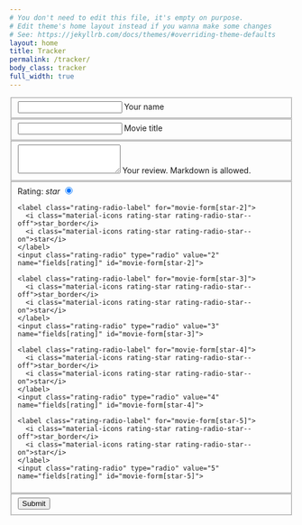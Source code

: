 ```yaml
---
# You don't need to edit this file, it's empty on purpose.
# Edit theme's home layout instead if you wanna make some changes
# See: https://jekyllrb.com/docs/themes/#overriding-theme-defaults
layout: home
title: Tracker
permalink: /tracker/ 
body_class: tracker
full_width: true
---
```


<div id="map"></div>

<form class="js-form form" method="post" action="https://api.staticman.net/v2/entry/thefreemavens/chemtrails/master">
  <div class="form__spinner mdl-spinner mdl-spinner--single-color mdl-js-spinner is-active"></div>
  <fieldset class="field-group">
    <div class="mdl-textfield mdl-js-textfield mdl-textfield--floating-label">
      <input class="mdl-textfield__input" type="text" id="movie-form[name]" name="fields[name]"/>
      <label class="mdl-textfield__label" for="movie-form[name]">Your name</label>
    </div>
  </fieldset>

  <fieldset class="field-group">
    <div class="mdl-textfield mdl-js-textfield mdl-textfield--floating-label">
      <input class="mdl-textfield__input" type="text" id="movie-form[title]" name="fields[title]"/>
      <label class="mdl-textfield__label" for="movie-form[title]">Movie title</label>
    </div>
  </fieldset>

  <fieldset class="field-group">
    <div class="mdl-textfield mdl-textfield--floating-label mdl-js-textfield">
      <textarea class="mdl-textfield__input" name="fields[description]" type="text" rows= "3" id="movie-form[description]"></textarea>
      <label class="mdl-textfield__label" for="movie-form[description]">Your review. Markdown is allowed.</label>
    </div>
  </fieldset>

  <fieldset class="field-group rating-select">
    <span>Rating:</span>
    <!-- Rating stars -->
    <label class="rating-radio-label" for="movie-form[star-1]">
      <i class="material-icons rating-star rating-radio-star--on">star</i>
    </label>
    <input class="rating-radio" type="radio" value="1" name="fields[rating]" id="movie-form[star-1]" checked>

    <label class="rating-radio-label" for="movie-form[star-2]">
      <i class="material-icons rating-star rating-radio-star--off">star_border</i>
      <i class="material-icons rating-star rating-radio-star--on">star</i>
    </label>
    <input class="rating-radio" type="radio" value="2" name="fields[rating]" id="movie-form[star-2]">

    <label class="rating-radio-label" for="movie-form[star-3]">
      <i class="material-icons rating-star rating-radio-star--off">star_border</i>
      <i class="material-icons rating-star rating-radio-star--on">star</i>
    </label>
    <input class="rating-radio" type="radio" value="3" name="fields[rating]" id="movie-form[star-3]">

    <label class="rating-radio-label" for="movie-form[star-4]">
      <i class="material-icons rating-star rating-radio-star--off">star_border</i>
      <i class="material-icons rating-star rating-radio-star--on">star</i>
    </label>
    <input class="rating-radio" type="radio" value="4" name="fields[rating]" id="movie-form[star-4]">

    <label class="rating-radio-label" for="movie-form[star-5]">
      <i class="material-icons rating-star rating-radio-star--off">star_border</i>
      <i class="material-icons rating-star rating-radio-star--on">star</i>
    </label>
    <input class="rating-radio" type="radio" value="5" name="fields[rating]" id="movie-form[star-5]">
  </fieldset>
  
  <fieldset class="field-group">
    <button class="mdl-button mdl-js-button mdl-button--raised mdl-button--colored">
      Submit
    </button>
  </fieldset>
</form>